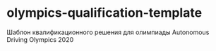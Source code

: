 # olympics-qualification-template
Шаблон квалификационного решения для олимпиады Autonomous Driving Olympics 2020
